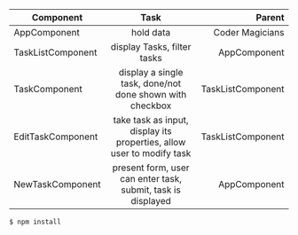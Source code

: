 | Component        | Task         | Parent  |
| ------------- |:-------------:| -----:|
| AppComponent      | hold data | Coder Magicians |
| TaskListComponent   | display Tasks, filter tasks     |   AppComponent |
| TaskComponent   | display a single task, done/not done shown with checkbox    |   TaskListComponent |
| EditTaskComponent |   take task as input, display its properties, allow user to modify task    |   TaskListComponent |
| NewTaskComponent |   present form, user can enter task, submit, task is displayed   |    AppComponent |

```
$ npm install
```
